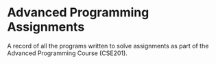 # Advanced Programming Assignments
A record of all the programs written to solve assignments as part of the Advanced Programming Course (CSE201).
